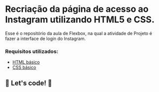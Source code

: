 # Recriação da página de acesso ao Instagram utilizando HTML5 e CSS.

Esse é o repositório da aula de Flexbox, na qual a atividade de Projeto é fazer a interface de login do Instagram.

### Requisitos utilizados:

* [HTML básico](https://www.w3schools.com/html/)
* [CSS básico](https://developer.mozilla.org/pt-BR/docs/Web/CSS)

## 🚀 Let's code! 🚀
